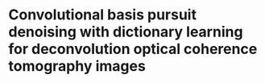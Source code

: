 # Convolutional basis pursuit denoising with dictionary learning for deconvolution optical coherence tomography images
